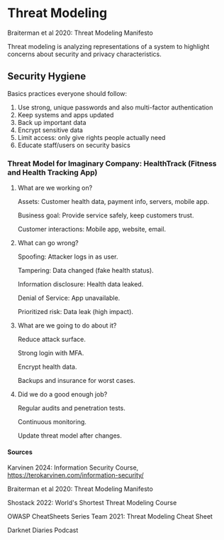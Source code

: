 # Threat Modeling

Braiterman et al 2020: Threat Modeling Manifesto

Threat modeling is analyzing representations of a system to highlight concerns about security and privacy characteristics.

## Security Hygiene

Basics practices everyone should follow:

1. Use strong, unique passwords and also multi-factor authentication
2. Keep systems and apps updated
3. Back up important data
4. Encrypt sensitive data
5. Limit access: only give rights people actually need
6. Educate staff/users on security basics

### Threat Model for Imaginary Company: HealthTrack (Fitness and Health Tracking App)

1. What are we working on?
   
   Assets: Customer health data, payment info, servers, mobile app.
   
   Business goal: Provide service safely, keep customers trust.
   
   Customer interactions: Mobile app, website, email.

3. What can go wrong?
   
   Spoofing: Attacker logs in as user.
   
   Tampering: Data changed (fake health status).
   
   Information disclosure: Health data leaked.
   
   Denial of Service: App unavailable.
   
   Prioritized risk: Data leak (high impact).

5. What are we going to do about it?
   
   Reduce attack surface.
   
   Strong login with MFA.
   
   Encrypt health data.
   
   Backups and insurance for worst cases.

7. Did we do a good enough job?
   
   Regular audits and penetration tests.
   
   Continuous monitoring.
   
   Update threat model after changes.

#### Sources 

Karvinen 2024: Information Security Course, https://terokarvinen.com/information-security/

Braiterman et al 2020: Threat Modeling Manifesto

Shostack 2022: World's Shortest Threat Modeling Course

OWASP CheatSheets Series Team 2021: Threat Modeling Cheat Sheet

Darknet Diaries Podcast 
